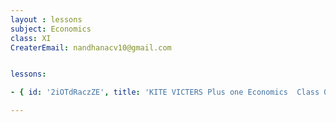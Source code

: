 ```yaml
--- 
layout : lessons 
subject: Economics 
class: XI
CreaterEmail: nandhanacv10@gmail.com


lessons: 

- { id: '2iOTdRaczZE', title: 'KITE VICTERS Plus one Economics  Class 01 (First Bell-ഫസ്റ്റ് ബെല്‍)' }

---
```

